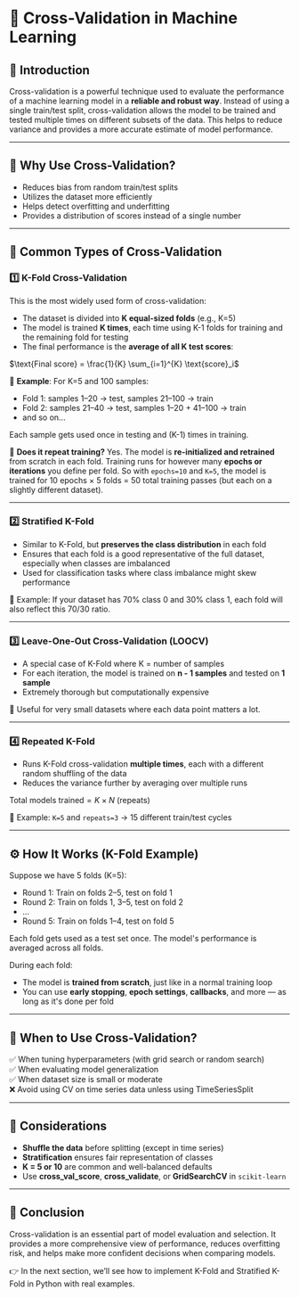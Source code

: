 # 📘 Cross-Validation in Machine Learning

## 📌 Introduction
Cross-validation is a powerful technique used to evaluate the performance of a machine learning model in a **reliable and robust way**. Instead of using a single train/test split, cross-validation allows the model to be trained and tested multiple times on different subsets of the data. This helps to reduce variance and provides a more accurate estimate of model performance.

---

## 🔄 Why Use Cross-Validation?
- Reduces bias from random train/test splits
- Utilizes the dataset more efficiently
- Helps detect overfitting and underfitting
- Provides a distribution of scores instead of a single number

---

## 📂 Common Types of Cross-Validation

### 1️⃣ K-Fold Cross-Validation
This is the most widely used form of cross-validation:
- The dataset is divided into **K equal-sized folds** (e.g., K=5)
- The model is trained **K times**, each time using K-1 folds for training and the remaining fold for testing
- The final performance is the **average of all K test scores**:

 $\text{Final score} = \frac{1}{K} \sum_{i=1}^{K} \text{score}_i$ 

📌 **Example**: For K=5 and 100 samples:
- Fold 1: samples 1–20 → test, samples 21–100 → train
- Fold 2: samples 21–40 → test, samples 1–20 + 41–100 → train
- and so on...

Each sample gets used once in testing and (K-1) times in training.

📎 **Does it repeat training?** Yes. The model is **re-initialized and retrained** from scratch in each fold. Training runs for however many **epochs or iterations** you define per fold. So with `epochs=10` and `K=5`, the model is trained for 10 epochs × 5 folds = 50 total training passes (but each on a slightly different dataset).

---

### 2️⃣ Stratified K-Fold
- Similar to K-Fold, but **preserves the class distribution** in each fold
- Ensures that each fold is a good representative of the full dataset, especially when classes are imbalanced
- Used for classification tasks where class imbalance might skew performance

📌 Example: If your dataset has 70% class 0 and 30% class 1, each fold will also reflect this 70/30 ratio.

---

### 3️⃣ Leave-One-Out Cross-Validation (LOOCV)
- A special case of K-Fold where K = number of samples
- For each iteration, the model is trained on **n - 1 samples** and tested on **1 sample**
- Extremely thorough but computationally expensive

📌 Useful for very small datasets where each data point matters a lot.

---

### 4️⃣ Repeated K-Fold
- Runs K-Fold cross-validation **multiple times**, each with a different random shuffling of the data
- Reduces the variance further by averaging over multiple runs

$\text{Total models trained} = K \times N \text{ (repeats)}$ 

📌 Example: `K=5` and `repeats=3` → 15 different train/test cycles

---

## ⚙️ How It Works (K-Fold Example)
Suppose we have 5 folds (K=5):
- Round 1: Train on folds 2–5, test on fold 1
- Round 2: Train on folds 1, 3–5, test on fold 2
- ...
- Round 5: Train on folds 1–4, test on fold 5

Each fold gets used as a test set once. The model's performance is averaged across all folds.

During each fold:
- The model is **trained from scratch**, just like in a normal training loop
- You can use **early stopping**, **epoch settings**, **callbacks**, and more — as long as it's done per fold

---

## 🧪 When to Use Cross-Validation?
✅ When tuning hyperparameters (with grid search or random search)  
✅ When evaluating model generalization  
✅ When dataset size is small or moderate  
❌ Avoid using CV on time series data unless using TimeSeriesSplit

---

## 💬 Considerations
- **Shuffle the data** before splitting (except in time series)
- **Stratification** ensures fair representation of classes
- **K = 5 or 10** are common and well-balanced defaults
- Use **cross_val_score**, **cross_validate**, or **GridSearchCV** in `scikit-learn`

---

## 📌 Conclusion
Cross-validation is an essential part of model evaluation and selection. It provides a more comprehensive view of performance, reduces overfitting risk, and helps make more confident decisions when comparing models.

👉 In the next section, we’ll see how to implement K-Fold and Stratified K-Fold in Python with real examples.